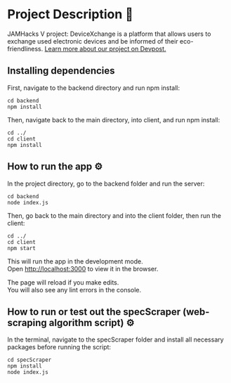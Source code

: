 # Project Description 📝

JAMHacks V project: DeviceXchange is a platform that allows users to exchange used electronic devices and be informed of their eco-friendliness.
[Learn more about our project on Devpost.](https://devpost.com/software/devicexchange)
## Installing dependencies

First, navigate to the backend directory and run npm install:

```
cd backend
npm install
```

Then, navigate back to the main directory, into client, and run npm install:

```
cd ../
cd client
npm install
```

## How to run the app ⚙️

In the project directory, go to the backend folder and run the server:

```
cd backend
node index.js
```

Then, go back to the main directory and into the client folder, then run the client:

```
cd ../
cd client
npm start
```

This will run the app in the development mode.\
Open [http://localhost:3000](http://localhost:3000) to view it in the browser.

The page will reload if you make edits.\
You will also see any lint errors in the console.


## How to run or test out the specScraper (web-scraping algorithm script) ⚙️

In the terminal, navigate to the specScraper folder and install all necessary packages before running the script: 
```
cd specScraper
npm install
node index.js
```
